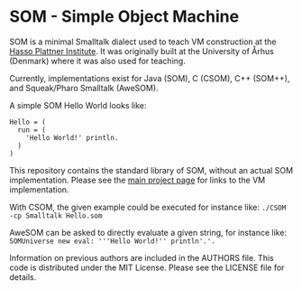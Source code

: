 SOM - Simple Object Machine
===========================

SOM is a minimal Smalltalk dialect used to teach VM construction at the [Hasso
Plattner Institute][SOM]. It was originally built at the University of Århus
(Denmark) where it was also used for teaching.

Currently, implementations exist for Java (SOM), C (CSOM), C++ (SOM++), and
Squeak/Pharo Smalltalk (AweSOM).

A simple SOM Hello World looks like:

```Smalltalk
Hello = (
  run = (
    'Hello World!' println.
  )
)
```

This repository contains the standard library of SOM, without an actual SOM
implementation. Please see the [main project page][SOM] for links to the
VM implementation.

With CSOM, the given example could be executed for instance like:
   `./CSOM -cp Smalltalk Hello.som`

AweSOM can be asked to directly evaluate a given string, for instance like:
   `SOMUniverse new eval: '''Hello World!'' println'.'.`


Information on previous authors are included in the AUTHORS file. This code is
distributed under the MIT License. Please see the LICENSE file for details.

 [SOM]: http://www.hpi.uni-potsdam.de/hirschfeld/projects/som/